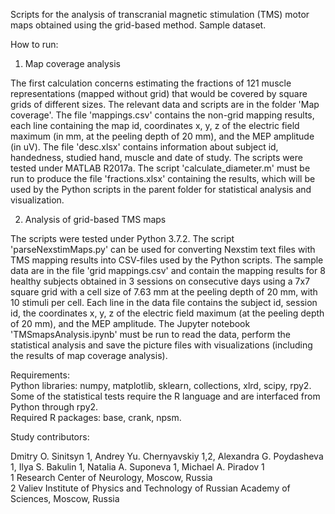 Scripts for the analysis of transcranial magnetic stimulation (TMS) motor maps obtained using the grid-based method. Sample dataset.

How to run:

1. Map coverage analysis

The first calculation concerns estimating the fractions of 121 muscle representations (mapped without grid) that would be covered by square grids of different sizes. The relevant data and scripts are in the folder 'Map coverage'. The file 'mappings.csv' contains the non-grid mapping results, each line containing the map id, coordinates x, y, z of the electric field maximum (in mm, at the peeling depth of 20 mm), and the MEP amplitude (in uV). The file 'desc.xlsx' contains information about subject id, handedness, studied hand, muscle and date of study. The scripts were tested under MATLAB R2017a. The script 'calculate_diameter.m' must be run to produce the file 'fractions.xlsx' containing the results, which will be used by the Python scripts in the parent folder for statistical analysis and visualization.

2. Analysis of grid-based TMS maps

The scripts were tested under Python 3.7.2. The script 'parseNexstimMaps.py' can be used for converting Nexstim text files with TMS mapping results into CSV-files used by the Python scripts. The sample data are in the file 'grid mappings.csv' and contain the mapping results for 8 healthy subjects obtained in 3 sessions on consecutive days using a 7x7 square grid with a cell size of 7.63 mm at the peeling depth of 20 mm, with 10 stimuli per cell. Each line in the data file contains the subject id, session id, the coordinates x, y, z of the electric field maximum (at the peeling depth of 20 mm), and the MEP amplitude. The Jupyter notebook 'TMSmapsAnalysis.ipynb' must be run to read the data, perform the statistical analysis and save the picture files with visualizations (including the results of map coverage analysis).

Requirements:  
Python libraries: numpy, matplotlib, sklearn, collections, xlrd, scipy, rpy2.\
Some of the statistical tests require the R language and are interfaced from Python through rpy2.\
Required R packages: base, crank, npsm.


Study contributors:

Dmitry O. Sinitsyn 1, Andrey Yu. Chernyavskiy 1,2, Alexandra G. Poydasheva 1, Ilya S. Bakulin 1, Natalia А. Suponeva 1, Michael A. Piradov 1\
1 Research Center of Neurology, Moscow, Russia\
2 Valiev Institute of Physics and Technology of Russian Academy of Sciences, Moscow, Russia
